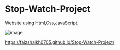 # Stop-Watch-Project
Website using Html,Css,JavaScript.

![image](https://user-images.githubusercontent.com/91917525/190162082-7b4d4921-48ea-46f8-8a81-876965e58e1b.png)

https://faizshaikh0705.github.io/Stop-Watch-Project/
